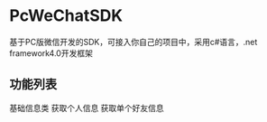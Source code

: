 # PcWeChatSDK
基于PC版微信开发的SDK，可接入你自己的项目中，采用c#语言，.net framework4.0开发框架

## 功能列表

基础信息类
获取个人信息
获取单个好友信息


